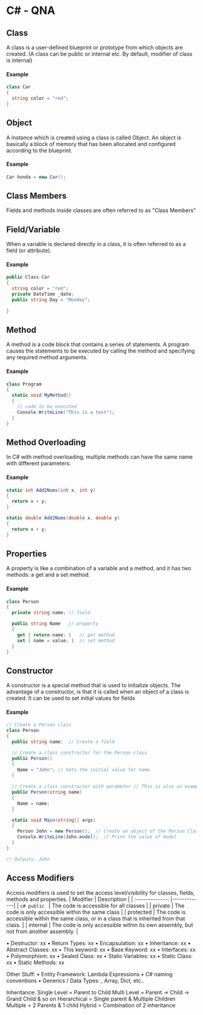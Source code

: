 # C# - QNA

## Class
A class is a user-defined blueprint or prototype from which objects are created.
(A class can be public or internal etc. By default, modifier of class is internal)
#### Example
```c#
class Car 
{
  string color = "red";
}
```

## Object
A instance which is created using a class is called Object. An object is basically a block of memory that has been allocated and configured according to the blueprint.
#### Example
```c#
Car honda = new Car();
```

## Class Members
Fields and methods inside classes are often referred to as "Class Members"

## Field/Variable
When a variable is declared directly in a class, it is often referred to as a field (or attribute).
#### Example
```c#
public Class Car
{
  string color = "red";
  private DateTime _date;
  public string Day = "Monday";
  
}
```

## Method
A method is a code block that contains a series of statements. A program causes the statements to be executed by calling the method and specifying any required method arguments.
#### Example
```c#
class Program
{
  static void MyMethod() 
  {
    // code to be executed
    Console.WriteLine("This is a test");
  }
}
```

## Method Overloading
In C# with method overloading, multiple methods can have the same name with different parameters:
#### Example
```c#
static int Add2Nums(int x, int y)
{
  return x + y;
}

static double Add2Nums(double x, double y)
{
  return x + y;
}
```

## Properties
A property is like a combination of a variable and a method, and it has two methods: a get and a set method.
#### Example
```c#
class Person
{
  private string name; // field

  public string Name   // property
  {
    get { return name; }   // get method
    set { name = value; }  // set method
  }
}
```
## Constructor
A constructor is a special method that is used to initialize objects. The advantage of a constructor, is that it is called when an object of a class is created. It can be used to set initial values for fields
#### Example
```c#
// Create a Person class
class Person
{
  public string name;  // Create a field

  // Create a class constructor for the Person class
  public Person()
  {
    Name = "John"; // Sets the initial value for name
  }
  
  // Create a class constructor with parameter // This is also an example of constructor overloading
  public Person(string name)
  {
    Name = name; 
  }

  static void Main(string[] args)
  {
    Person John = new Person();  // Create an object of the Person Class (this will call the constructor)
    Console.WriteLine(John.model);  // Print the value of model
  }
}

// Outputs: John
```

## Access Modifiers
Access modifiers is used to set the access level/visibility for classes, fields, methods and properties.
| Modifier        | Description           |
| :-------------: |-------------|
| ```c# public ```      | The code is accessible for all classes |
| private      | The code is only accessible within the same class      |
| protected | The code is accessible within the same class, or in a class that is inherited from that class.      |
| internal | The code is only accessible within its own assembly, but not from another assembly.      |


•	Destructor: xx
•	Return Types: xx
•	Encapsulation: xx
•	Inheritance: xx
•	Abstract Classes: xx
•	This keyword: xx
•	Base Keyword: xx
•	Interfaces: xx
•	Polymorphism: xx
•	Sealed Class: xx
•	Static Variables: xx
•	Static Class: xx
•	Static Methods: xx

Other Stuff:
•	Entity Framework: Lambda Expressions
•	C# naming conventions
•	Generics / Data Types: <List>, Array, Dict, etc..

Inheritance:
Single Level = Parent to Child
Multi Level = Parent -> Child -> Grand Child & so on
Hierarchical = Single parent & Multiple Children
Multiple = 2 Parents & 1 child 
Hybrid = Combination of 2 inheritance

